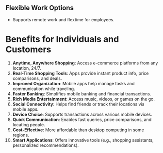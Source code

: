 ## Flexible Work Options
- Supports remote work and flextime for employees.

# Benefits for Individuals and Customers
1. **Anytime, Anywhere Shopping**: Access e-commerce platforms from any location, 24/7.
2. **Real-Time Shopping Tools**: Apps provide instant product info, price comparisons, and deals.
3. **Improved Organization**: Mobile apps help manage tasks and communication while traveling.
4. **Faster Banking**: Simplifies mobile banking and financial transactions.
5. **Rich Media Entertainment**: Access music, videos, or games on the go.
6. **Social Connectivity**: Helps find friends or track their locations via mobile apps.
7. **Device Choice**: Supports transactions across various mobile devices.
8. **Quick Communication**: Enables fast queries, price comparisons, and locating people.
9. **Cost-Effective**: More affordable than desktop computing in some regions.
10. **Smart Applications**: Offers innovative tools (e.g., shopping assistants, personalized recommendations).